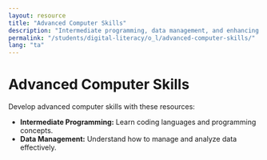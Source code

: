```yaml
---
layout: resource
title: "Advanced Computer Skills"
description: "Intermediate programming, data management, and enhancing technical proficiency."
permalink: "/students/digital-literacy/o_l/advanced-computer-skills/"
lang: "ta"
---
```


# Advanced Computer Skills

Develop advanced computer skills with these resources:

- **Intermediate Programming:** Learn coding languages and programming concepts.
- **Data Management:** Understand how to manage and analyze data effectively.
